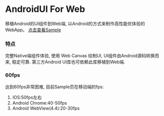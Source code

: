 # AndroidUI For Web

移植Android的UI组件到Web端, 以Android的方式来制作高性能优体验的WebApp。
[点击查看Sample](http://linfaxin.com/AndroidUI4Web/sample/main.html)


### 特点

完整Native端组件体验, 使用 Web Canvas 绘制UI, UI组件由Android源码转换而来, 稳定可靠. 第三方Android UI库也可依赖此库移植到Web端.

### 60fps

达到60fps非常困难, 目前Sample页在移动端的fps:

1. IOS:50fps左右
2. Android Chrome:40-50fps
3. Android WebView(4.4):20-30fps